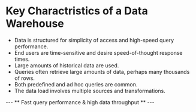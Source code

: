 # Key Charactristics of a Data Warehouse

- Data is structured for simplicity of access and high-speed query performance.
- End users are time-sensitive and desire speed-of-thought response times.
- Large amounts of historical data are used.
- Queries often retrieve large amounts of data, perhaps many thousands of rows.
- Both predefined and ad hoc queries are common.
- The data load involves multiple sources and transformations.

--- ** Fast query performance & high data throughput ** ---